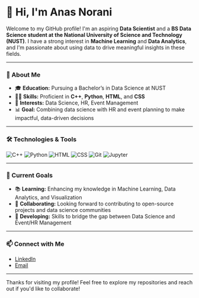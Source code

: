 # 👋 Hi, I'm Anas Norani

Welcome to my GitHub profile! I'm an aspiring **Data Scientist** and a **BS Data Science student at the National University of Science and Technology (NUST)**. I have a strong interest in **Machine Learning** and **Data Analytics**, and I'm passionate about using data to drive meaningful insights in these fields.

---

### 📘 About Me
- 🎓 **Education:** Pursuing a Bachelor’s in Data Science at NUST
- 👨‍💻 **Skills:** Proficient in **C++**, **Python**, **HTML**, and **CSS**
- 🎯 **Interests:** Data Science, HR, Event Management
- 📊 **Goal:** Combining data science with HR and event planning to make impactful, data-driven decisions

---

### 🛠️ Technologies & Tools
![C++](https://img.shields.io/badge/-C++-00599C?logo=c%2B%2B&logoColor=white)
![Python](https://img.shields.io/badge/-Python-3776AB?logo=python&logoColor=white)
![HTML](https://img.shields.io/badge/-HTML-E34F26?logo=html5&logoColor=white)
![CSS](https://img.shields.io/badge/-CSS-1572B6?logo=css3&logoColor=white)
![Git](https://img.shields.io/badge/-Git-F05032?logo=git&logoColor=white)
![Jupyter](https://img.shields.io/badge/-Jupyter-F37626?logo=jupyter&logoColor=white)

---

### 🌱 Current Goals
- 📚 **Learning:** Enhancing my knowledge in Machine Learning, Data Analytics, and Visualization
- 👥 **Collaborating:** Looking forward to contributing to open-source projects and data science communities
- 🚀 **Developing:** Skills to bridge the gap between Data Science and Event/HR Management

---

### 📫 Connect with Me
- [LinkedIn](https://www.linkedin.com/in/anasnorani1/)
- [Email](mailto:anorani.bsds24seecs@seecs.edu.pk)

---

Thanks for visiting my profile! Feel free to explore my repositories and reach out if you'd like to collaborate!
